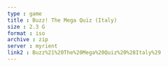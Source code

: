 ```yaml
---
type : game
title : Buzz! The Mega Quiz (Italy)
size : 2.3 G
format : iso
archive : zip
server : myrient
link2 : Buzz%21%20The%20Mega%20Quiz%20%28Italy%29
---
```


